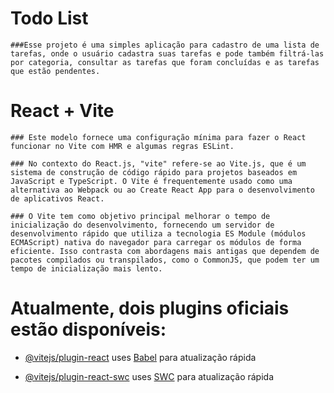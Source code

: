 # Todo List

    ###Esse projeto é uma simples aplicação para cadastro de uma lista de tarefas, onde o usuário cadastra suas tarefas e pode também filtrá-las por categoria, consultar as tarefas que foram concluídas e as tarefas que estão pendentes.

# React + Vite

    ### Este modelo fornece uma configuração mínima para fazer o React funcionar no Vite com HMR e algumas regras ESLint.

    ### No contexto do React.js, "vite" refere-se ao Vite.js, que é um sistema de construção de código rápido para projetos baseados em JavaScript e TypeScript. O Vite é frequentemente usado como uma alternativa ao Webpack ou ao Create React App para o desenvolvimento de aplicativos React.

    ### O Vite tem como objetivo principal melhorar o tempo de inicialização do desenvolvimento, fornecendo um servidor de desenvolvimento rápido que utiliza a tecnologia ES Module (módulos ECMAScript) nativa do navegador para carregar os módulos de forma eficiente. Isso contrasta com abordagens mais antigas que dependem de pacotes compilados ou transpilados, como o CommonJS, que podem ter um tempo de inicialização mais lento.

# Atualmente, dois plugins oficiais estão disponíveis:

- [@vitejs/plugin-react](https://github.com/vitejs/vite-plugin-react/blob/main/packages/plugin-react/README.md) uses [Babel](https://babeljs.io/) para atualização rápida


- [@vitejs/plugin-react-swc](https://github.com/vitejs/vite-plugin-react-swc) uses [SWC](https://swc.rs/) para atualização rápida
